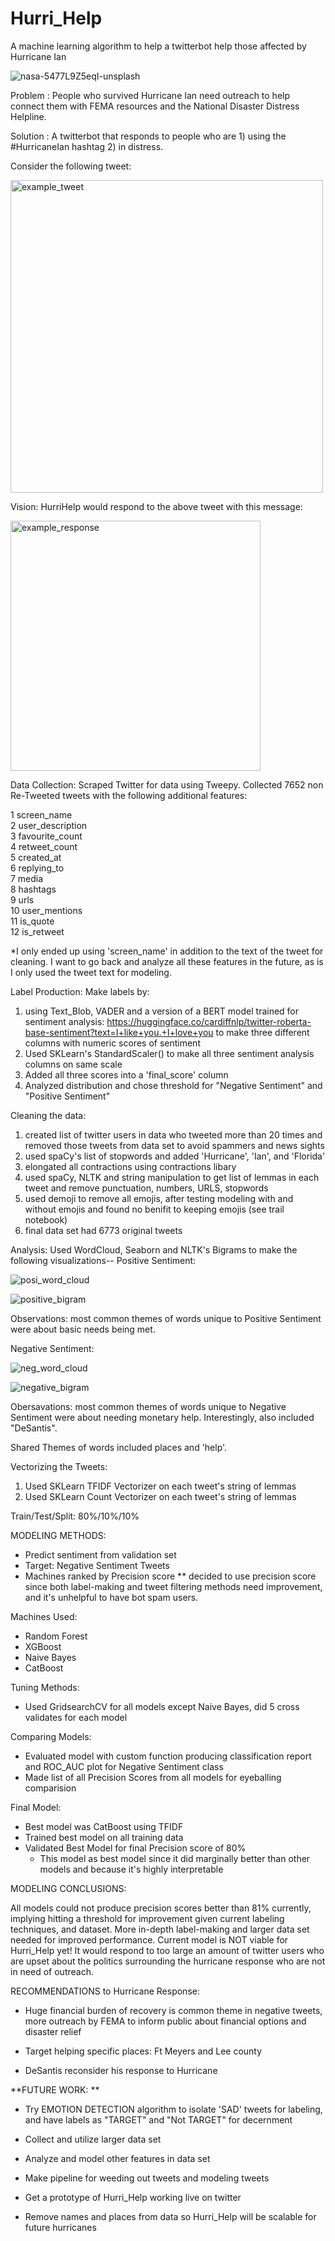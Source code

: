 # Hurri_Help
 A machine learning algorithm to help a twitterbot help those affected by Hurricane Ian 

![nasa-5477L9Z5eqI-unsplash](https://user-images.githubusercontent.com/8728172/202257363-9a43cd45-d9e8-4656-b1b6-46daf7d3e8d3.jpg)

Problem : People who survived Hurricane Ian need outreach to help connect them with FEMA resources and the National Disaster Distress Helpline. 

Solution : A twitterbot that responds to people who are 1) using the #HurricaneIan hashtag 2) in distress.

Consider the following tweet:

<img width="500" alt="example_tweet" src="https://user-images.githubusercontent.com/8728172/202258829-9f715c7c-9eff-4fbd-9405-22cf38c0ffa4.png">

Vision: HurriHelp would respond to the above tweet with this message: 

<img width="400" alt="example_response" src="https://user-images.githubusercontent.com/8728172/202259634-79fd929c-8504-40eb-a780-dbd107cfd079.png">

Data Collection:
Scraped Twitter for data using Tweepy. Collected 7652 non Re-Tweeted tweets with the following additional features:

1   screen_name       
2   user_description  
3   favourite_count   
4   retweet_count     
5   created_at        
6   replying_to       
7   media            
8   hashtags        
9   urls              
10  user_mentions     
11  is_quote          
12  is_retweet       

*I only ended up using 'screen_name' in addition to the text of the tweet for cleaning. I want to go back and analyze all these features in the future,
as is I only used the tweet text for modeling. 

Label Production:
Make labels by:
1) using Text_Blob, VADER and a version of a BERT model trained for sentiment analysis: https://huggingface.co/cardiffnlp/twitter-roberta-base-sentiment?text=I+like+you.+I+love+you to make three different columns with numeric scores of sentiment
2) Used SKLearn's StandardScaler() to make all three sentiment analysis columns on same scale
3) Added all three scores into a 'final_score' column
4) Analyzed distribution and chose threshold for "Negative Sentiment" and "Positive Sentiment" 

Cleaning the data: 
1) created list of twitter users in data who tweeted more than 20 times and removed those tweets from data set to avoid spammers and news sights
2) used spaCy's list of stopwords and added 'Hurricane', 'Ian', and 'Florida' 
3) elongated all contractions using contractions libary
4) used spaCy, NLTK and string manipulation to get list of lemmas in each tweet and remove punctuation, numbers, URLS, stopwords
5) used demoji to remove all emojis, after testing modeling with and without emojis and found no benifit to keeping emojis (see trail notebook) 
6) final data set had 6773 original tweets

Analysis:
Used WordCloud, Seaborn and NLTK's Bigrams to make the following visualizations--
Positive Sentiment:

![posi_word_cloud](https://user-images.githubusercontent.com/8728172/202269803-de0439cb-3c20-4023-8d60-16d8838383ea.png)

![positive_bigram](https://user-images.githubusercontent.com/8728172/202269859-743fe84d-414f-4a6c-8e24-d72972fd4c22.png)

Observations: most common themes of words unique to Positive Sentiment were about basic needs being met.

Negative Sentiment:

![neg_word_cloud](https://user-images.githubusercontent.com/8728172/202269905-f3c4ac36-2108-4bd8-bde8-0cbb81f56e0b.png)

![negative_bigram](https://user-images.githubusercontent.com/8728172/202269920-ed9147f9-edbf-43a6-b87a-704890df907e.png)

Obersavations: most common themes of words unique to Negative Sentiment were about needing monetary help. Interestingly, also included "DeSantis". 

Shared Themes of words included places and 'help'. 

Vectorizing the Tweets:
1) Used SKLearn TFIDF Vectorizer on each tweet's string of lemmas 
2) Used SKLearn Count Vectorizer on each tweet's string of lemmas

Train/Test/Split: 80%/10%/10%

MODELING METHODS:

- Predict sentiment from validation set
- Target: Negative Sentiment Tweets
- Machines ranked by Precision score
** decided to use precision score since both label-making and tweet filtering methods need improvement, and it's unhelpful to have bot spam users. 

Machines Used:
- Random Forest
- XGBoost
- Naive Bayes
- CatBoost

Tuning Methods:  
- Used GridsearchCV for all models except Naive Bayes, did 5 cross validates for each model


Comparing Models:
- Evaluated model with custom function producing classification report and ROC_AUC plot for Negative Sentiment class
- Made list of all Precision Scores from all models for eyeballing comparision 

Final Model: 
- Best model was CatBoost using TFIDF
- Trained best model on all training data 
- Validated Best Model for final Precision score of 80%
  - This model as best model since it did marginally better than other models and because it's highly interpretable

MODELING CONCLUSIONS:

All models could not produce precision scores better than 81% currently, implying hitting a threshold for improvement given current labeling techniques,
and dataset. More in-depth label-making and larger data set needed for improved performance. Current model is NOT viable for Hurri_Help yet! It would respond to too large an amount of twitter users who are upset about the politics surrounding the hurricane response who are not in need of outreach. 

RECOMMENDATIONS to Hurricane Response: 

- Huge financial burden of recovery is common theme in negative tweets, more outreach by FEMA to inform public about financial options and disaster relief

- Target helping specific places: Ft Meyers and Lee county

- DeSantis reconsider his response to Hurricane

**FUTURE WORK: **

- Try EMOTION DETECTION algorithm to isolate 'SAD' tweets for labeling, and have labels as "TARGET" and "Not TARGET" for decernment 

- Collect and utilize larger data set

- Analyze and model other features in data set 

- Make pipeline for weeding out tweets and modeling tweets

- Get a prototype of Hurri_Help working live on twitter

- Remove names and places from data so Hurri_Help will be scalable for future hurricanes
